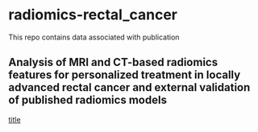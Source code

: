 # radiomics-rectal_cancer
This repo contains data associated with publication 
## Analysis of MRI and CT-based radiomics features for personalized treatment in locally advanced rectal cancer and external validation of published radiomics models
[title](https://www.nature.com/articles/s41598-022-13967-8)
